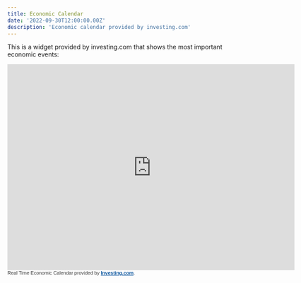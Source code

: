 ```yaml
---
title: Economic Calendar
date: '2022-09-30T12:00:00.00Z'
description: 'Economic calendar provided by investing.com'
---
```


This is a widget provided by investing.com that shows the most important economic events:

<iframe src="https://sslecal2.investing.com?columns=exc_flags,exc_currency,exc_importance,exc_actual,exc_forecast,exc_previous&category=_employment,_economicActivity,_inflation,_credit,_centralBanks,_confidenceIndex,_balance,_Bonds&importance=2,3&features=timezone,timeselector,filters&countries=5&calType=day&timeZone=8&lang=1" width="650" height="467" frameborder="0" allowtransparency="true" marginwidth="0" marginheight="0"></iframe><div class="poweredBy" style="font-family: Arial, Helvetica, sans-serif;"><span style="font-size: 11px;color: #333333;text-decoration: none;">Real Time Economic Calendar provided by <a href="https://www.investing.com/" rel="nofollow" target="_blank" style="font-size: 11px;color: #06529D; font-weight: bold;" class="underline_link">Investing.com</a>.</span></div>
